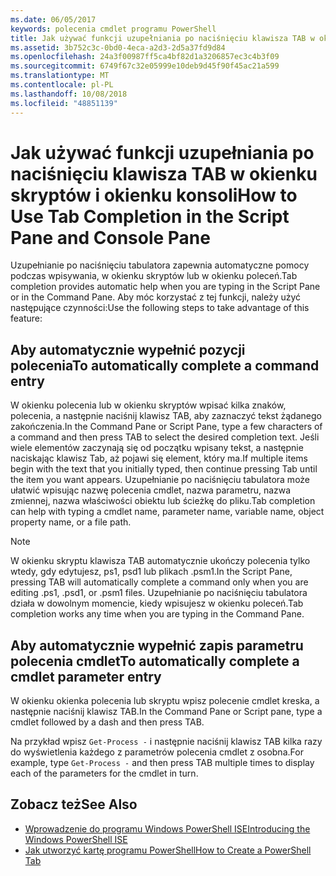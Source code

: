 ```yaml
---
ms.date: 06/05/2017
keywords: polecenia cmdlet programu PowerShell
title: Jak używać funkcji uzupełniania po naciśnięciu klawisza TAB w okienku skryptów i okienku konsoli
ms.assetid: 3b752c3c-0bd0-4eca-a2d3-2d5a37fd9d84
ms.openlocfilehash: 24a3f00987ff5ca4bf82d1a3206857ec3c4b3f09
ms.sourcegitcommit: 6749f67c32e05999e10deb9d45f90f45ac21a599
ms.translationtype: MT
ms.contentlocale: pl-PL
ms.lasthandoff: 10/08/2018
ms.locfileid: "48851139"
---
```

# <a name="how-to-use-tab-completion-in-the-script-pane-and-console-pane"></a><span data-ttu-id="4d69c-103">Jak używać funkcji uzupełniania po naciśnięciu klawisza TAB w okienku skryptów i okienku konsoli</span><span class="sxs-lookup"><span data-stu-id="4d69c-103">How to Use Tab Completion in the Script Pane and Console Pane</span></span>

<span data-ttu-id="4d69c-104">Uzupełnianie po naciśnięciu tabulatora zapewnia automatyczne pomocy podczas wpisywania, w okienku skryptów lub w okienku poleceń.</span><span class="sxs-lookup"><span data-stu-id="4d69c-104">Tab completion provides automatic help when you are typing in the Script Pane or in the Command Pane.</span></span> <span data-ttu-id="4d69c-105">Aby móc korzystać z tej funkcji, należy użyć następujące czynności:</span><span class="sxs-lookup"><span data-stu-id="4d69c-105">Use the following steps to take advantage of this feature:</span></span>

## <a name="to-automatically-complete-a-command-entry"></a><span data-ttu-id="4d69c-106">Aby automatycznie wypełnić pozycji polecenia</span><span class="sxs-lookup"><span data-stu-id="4d69c-106">To automatically complete a command entry</span></span>

<span data-ttu-id="4d69c-107">W okienku polecenia lub w okienku skryptów wpisać kilka znaków, polecenia, a następnie naciśnij klawisz TAB, aby zaznaczyć tekst żądanego zakończenia.</span><span class="sxs-lookup"><span data-stu-id="4d69c-107">In the Command Pane or Script Pane, type a few characters of a command and then press TAB to select the desired completion text.</span></span> <span data-ttu-id="4d69c-108">Jeśli wiele elementów zaczynają się od początku wpisany tekst, a następnie naciskając klawisz Tab, aż pojawi się element, który ma.</span><span class="sxs-lookup"><span data-stu-id="4d69c-108">If multiple items begin with the text that you initially typed, then continue pressing Tab until the item you want appears.</span></span> <span data-ttu-id="4d69c-109">Uzupełnianie po naciśnięciu tabulatora może ułatwić wpisując nazwę polecenia cmdlet, nazwa parametru, nazwa zmiennej, nazwa właściwości obiektu lub ścieżkę do pliku.</span><span class="sxs-lookup"><span data-stu-id="4d69c-109">Tab completion can help with typing a cmdlet name, parameter name, variable name, object property name, or a file path.</span></span>

> [!NOTE]
> <span data-ttu-id="4d69c-110">W okienku skryptu klawisza TAB automatycznie ukończy polecenia tylko wtedy, gdy edytujesz, ps1, psd1 lub plikach .psm1.</span><span class="sxs-lookup"><span data-stu-id="4d69c-110">In the Script Pane, pressing TAB will automatically complete a command only when you are editing .ps1, .psd1, or .psm1 files.</span></span> <span data-ttu-id="4d69c-111">Uzupełnianie po naciśnięciu tabulatora działa w dowolnym momencie, kiedy wpisujesz w okienku poleceń.</span><span class="sxs-lookup"><span data-stu-id="4d69c-111">Tab completion works any time when you are typing in the Command Pane.</span></span>

## <a name="to-automatically-complete-a-cmdlet-parameter-entry"></a><span data-ttu-id="4d69c-112">Aby automatycznie wypełnić zapis parametru polecenia cmdlet</span><span class="sxs-lookup"><span data-stu-id="4d69c-112">To automatically complete a cmdlet parameter entry</span></span>

<span data-ttu-id="4d69c-113">W okienku okienka polecenia lub skryptu wpisz polecenie cmdlet kreska, a następnie naciśnij klawisz TAB.</span><span class="sxs-lookup"><span data-stu-id="4d69c-113">In the Command Pane or Script pane, type a cmdlet followed by a dash and then press TAB.</span></span>

<span data-ttu-id="4d69c-114">Na przykład wpisz `Get-Process -` i następnie naciśnij klawisz TAB kilka razy do wyświetlenia każdego z parametrów polecenia cmdlet z osobna.</span><span class="sxs-lookup"><span data-stu-id="4d69c-114">For example, type `Get-Process -` and then press TAB multiple times to display each of the parameters for the cmdlet in turn.</span></span>

## <a name="see-also"></a><span data-ttu-id="4d69c-115">Zobacz też</span><span class="sxs-lookup"><span data-stu-id="4d69c-115">See Also</span></span>

- [<span data-ttu-id="4d69c-116">Wprowadzenie do programu Windows PowerShell ISE</span><span class="sxs-lookup"><span data-stu-id="4d69c-116">Introducing the Windows PowerShell ISE</span></span>](Introducing-the-Windows-PowerShell-ISE.md)
- [<span data-ttu-id="4d69c-117">Jak utworzyć kartę programu PowerShell</span><span class="sxs-lookup"><span data-stu-id="4d69c-117">How to Create a PowerShell Tab</span></span>](How-to-Create-a-PowerShell-Tab-in-Windows-PowerShell-ISE.md)
